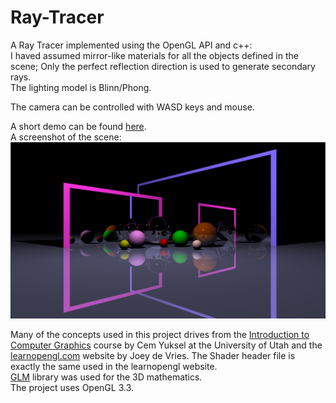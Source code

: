 # Ray-Tracer
A Ray Tracer implemented using the OpenGL API and c++:  
I haved assumed mirror-like materials for all the objects defined in the scene; Only the perfect reflection direction is used to generate secondary rays.  
The lighting model is Blinn/Phong.  

The camera can be controlled with WASD keys and mouse.  

A short demo can be found [here](https://youtu.be/vwjhyR_FyyY).  
A screenshot of the scene:  
![Image](image.png)

Many of the concepts used in this project drives from the [Introduction to Computer Graphics](https://graphics.cs.utah.edu/courses/cs4600/fall2022/) course by Cem Yuksel at the University of Utah
and the [learnopengl.com](https://learnopengl.com/) website by Joey de Vries. The Shader header file is exactly the same used in the learnopengl website.  
[GLM](https://glm.g-truc.net/0.9.8/index.html) library was used for the 3D mathematics.  
The project uses OpenGL 3.3.


